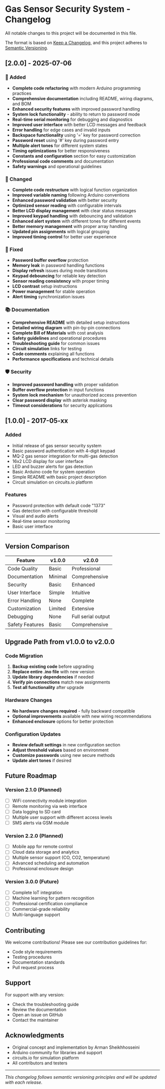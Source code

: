 # Gas Sensor Security System - Changelog

All notable changes to this project will be documented in this file.

The format is based on [Keep a Changelog](https://keepachangelog.com/en/1.0.0/),
and this project adheres to [Semantic Versioning](https://semver.org/spec/v2.0.0.html).

## [2.0.0] - 2025-07-06

### 🚀 Added
- **Complete code refactoring** with modern Arduino programming practices
- **Comprehensive documentation** including README, wiring diagrams, and BOM
- **Enhanced security features** with improved password handling
- **System lock functionality** - ability to return to password mode
- **Real-time serial monitoring** for debugging and diagnostics
- **Improved user interface** with better LCD messages and feedback
- **Error handling** for edge cases and invalid inputs
- **Backspace functionality** using '=' key for password correction
- **Password reset** using '#' key during password entry
- **Multiple alert tones** for different system states
- **Timing optimizations** for better responsiveness
- **Constants and configuration** section for easy customization
- **Professional code comments** and documentation
- **Safety warnings** and operational guidelines

### 🔧 Changed
- **Complete code restructure** with logical function organization
- **Improved variable naming** following Arduino conventions
- **Enhanced password validation** with better security
- **Optimized sensor reading** with configurable intervals
- **Better LCD display management** with clear status messages
- **Improved keypad handling** with debouncing and validation
- **Enhanced alert system** with different tones for different events
- **Better memory management** with proper array handling
- **Updated pin assignments** with logical grouping
- **Improved timing control** for better user experience

### 🐛 Fixed
- **Password buffer overflow** protection
- **Memory leak** in password handling functions
- **Display refresh** issues during mode transitions
- **Keypad debouncing** for reliable key detection
- **Sensor reading consistency** with proper timing
- **LCD contrast** setup instructions
- **Power management** for stable operation
- **Alert timing** synchronization issues

### 📚 Documentation
- **Comprehensive README** with detailed setup instructions
- **Detailed wiring diagram** with pin-by-pin connections
- **Complete Bill of Materials** with cost analysis
- **Safety guidelines** and operational procedures
- **Troubleshooting guide** for common issues
- **Circuit simulation** links for testing
- **Code comments** explaining all functions
- **Performance specifications** and technical details

### 🛡️ Security
- **Improved password handling** with proper validation
- **Buffer overflow protection** in input functions
- **System lock mechanism** for unauthorized access prevention
- **Clear password display** with asterisk masking
- **Timeout considerations** for security applications

## [1.0.0] - 2017-05-xx

### Added
- Initial release of gas sensor security system
- Basic password authentication with 4-digit keypad
- MQ-2 gas sensor integration for multi-gas detection
- 16x2 LCD display for user interface
- LED and buzzer alerts for gas detection
- Basic Arduino code for system operation
- Simple README with basic project description
- Circuit simulation on circuits.io platform

### Features
- Password protection with default code "1373"
- Gas detection with configurable threshold
- Visual and audio alerts
- Real-time sensor monitoring
- Basic user interface

---

## Version Comparison

| Feature | v1.0.0 | v2.0.0 |
|---------|--------|--------|
| Code Quality | Basic | Professional |
| Documentation | Minimal | Comprehensive |
| Security | Basic | Enhanced |
| User Interface | Simple | Intuitive |
| Error Handling | None | Complete |
| Customization | Limited | Extensive |
| Debugging | None | Full serial output |
| Safety Features | Basic | Comprehensive |

## Upgrade Path from v1.0.0 to v2.0.0

### Code Migration
1. **Backup existing code** before upgrading
2. **Replace entire .ino file** with new version
3. **Update library dependencies** if needed
4. **Verify pin connections** match new assignments
5. **Test all functionality** after upgrade

### Hardware Changes
- **No hardware changes required** - fully backward compatible
- **Optional improvements** available with new wiring recommendations
- **Enhanced enclosure** options for better protection

### Configuration Updates
- **Review default settings** in new configuration section
- **Adjust threshold values** based on environment
- **Customize passwords** using new secure methods
- **Update alert tones** if desired

## Future Roadmap

### Version 2.1.0 (Planned)
- [ ] WiFi connectivity module integration
- [ ] Remote monitoring via web interface
- [ ] Data logging to SD card
- [ ] Multiple user support with different access levels
- [ ] SMS alerts via GSM module

### Version 2.2.0 (Planned)
- [ ] Mobile app for remote control
- [ ] Cloud data storage and analytics
- [ ] Multiple sensor support (CO, CO2, temperature)
- [ ] Advanced scheduling and automation
- [ ] Professional enclosure design

### Version 3.0.0 (Future)
- [ ] Complete IoT integration
- [ ] Machine learning for pattern recognition
- [ ] Professional certification compliance
- [ ] Commercial-grade reliability
- [ ] Multi-language support

## Contributing

We welcome contributions! Please see our contribution guidelines for:
- Code style requirements
- Testing procedures
- Documentation standards
- Pull request process

## Support

For support with any version:
- Check the troubleshooting guide
- Review the documentation
- Open an issue on GitHub
- Contact the maintainer

## Acknowledgments

- Original concept and implementation by Arman Sheikhhosseini
- Arduino community for libraries and support
- circuits.io for simulation platform
- All contributors and testers

---

*This changelog follows semantic versioning principles and will be updated with each release.*
